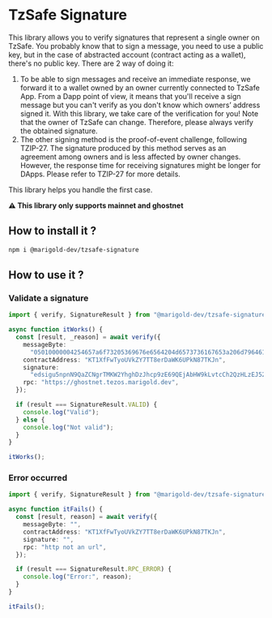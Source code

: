 # TzSafe Signature

This library allows you to verify signatures that represent a single owner on TzSafe.
You probably know that to sign a message, you need to use a public key, but in the case of abstracted account (contract acting as a wallet), there's no public key.
There are 2 way of doing it:

1. To be able to sign messages and receive an immediate response, we forward it to a wallet owned by an owner currently connected to TzSafe App. From a Dapp point of view, it means that you'll receive a sign message but you can't verify as you don't know which owners’ address signed it. With this library, we take care of the verification for you! Note that the owner of TzSafe can change. Therefore, please always verify the obtained signature.
2. The other signing method is the proof-of-event challenge, following TZIP-27. The signature produced by this method serves as an agreement among owners and is less affected by owner changes. However, the response time for receiving signatures might be longer for DApps. Please refer to TZIP-27 for more details.

This library helps you handle the first case.

**:warning: This library only supports mainnet and ghostnet**

## How to install it ?

```bash
npm i @marigold-dev/tzsafe-signature
```

## How to use it ?

### Validate a signature

```ts
import { verify, SignatureResult } from "@marigold-dev/tzsafe-signature";

async function itWorks() {
  const [result, _reason] = await verify({
    messageByte:
      "05010000004254657a6f73205369676e6564204d6573736167653a206d79646170702e636f6d20323032312d30312d31345431353a31363a30345a2048656c6c6f20776f726c6421",
    contractAddress: "KT1XfFwTyoUVkZY7TT8erDaWK6UPkN87TKJn",
    signature:
      "edsigu5npnN9QaZCNgrTMKW2YhghDzJhcp9zE69QEjAbHW9kLvtcCh2QzHLzEJ52woWjWEMW5yvqGdLpaCqUdCDMxvY7H7vARxb",
    rpc: "https://ghostnet.tezos.marigold.dev",
  });

  if (result === SignatureResult.VALID) {
    console.log("Valid");
  } else {
    console.log("Not valid");
  }
}

itWorks();
```

### Error occurred

```ts
import { verify, SignatureResult } from "@marigold-dev/tzsafe-signature";

async function itFails() {
  const [result, reason] = await verify({
    messageByte: "",
    contractAddress: "KT1XfFwTyoUVkZY7TT8erDaWK6UPkN87TKJn",
    signature: "",
    rpc: "http not an url",
  });

  if (result === SignatureResult.RPC_ERROR) {
    console.log("Error:", reason);
  }
}

itFails();
```
